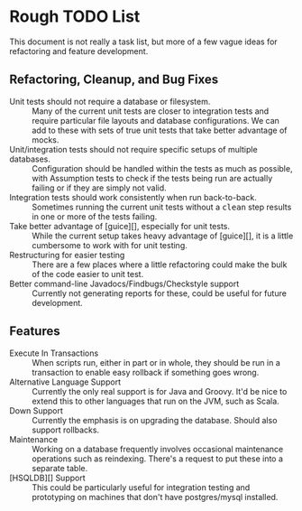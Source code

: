 Rough TODO List
===============

This document is not really a task list, but more of a few vague ideas for refactoring and feature development.

Refactoring, Cleanup, and Bug Fixes
-----------------------------------

<dl>
<dt>Unit tests should not require a database or filesystem.</dt>
<dd>Many of the current unit tests are closer to integration tests and require particular file layouts and database configurations.  We can add to these with sets of true unit tests that take better advantage of mocks.</dd>
<dt>Unit/integration tests should not require specific setups of multiple databases.</dt>
<dd>Configuration should be handled within the tests as much as possible, with Assumption tests to check if the tests being
run are actually failing or if they are simply not valid.</dd>
<dt>Integration tests should work consistently when run back-to-back.</dt>
<dd>Sometimes running the current unit tests without a <tt>clean</tt> step results in one or more of the tests failing.</dd>
<dt>Take better advantage of [guice][], especially for unit tests.</dt>
<dd>While the current setup takes heavy advantage of [guice][], it is a little cumbersome to work with for unit testing.</dd>
<dt>Restructuring for easier testing</dt>
<dd>There are a few places where a little refactoring could make the bulk of the code easier to unit test.</dd>
<dt>Better command-line Javadocs/Findbugs/Checkstyle support</dt>
<dd>Currently not generating reports for these, could be useful for future development.</dd>
</dl>

Features
--------

<dl>
<dt>Execute In Transactions</dt>
<dd>When scripts run, either in part or in whole, they should be run in a transaction to enable easy rollback if something goes wrong.</dd>
<dt>Alternative Language Support</dt>
<dd>Currently the only real support is for Java and Groovy. It'd be nice to extend this to other languages that run on the JVM, such as Scala.</dd>
<dt>Down Support</dt>
<dd>Currently the emphasis is on upgrading the database. Should also support rollbacks.</dd>
<dt>Maintenance</dt>
<dd>
Working on a database frequently involves occasional maintenance operations such as reindexing. There's a request to put these into a separate table.
</dd>
<dt>[HSQLDB][] Support</dt>
<dd>This could be particularly useful for integration testing and prototyping on machines that don't have postgres/mysql installed.</dd>
</dl>

[HSQLDB]:http://hsqldb.org/
[guice]:http://code.google.com/p/google-guice/
